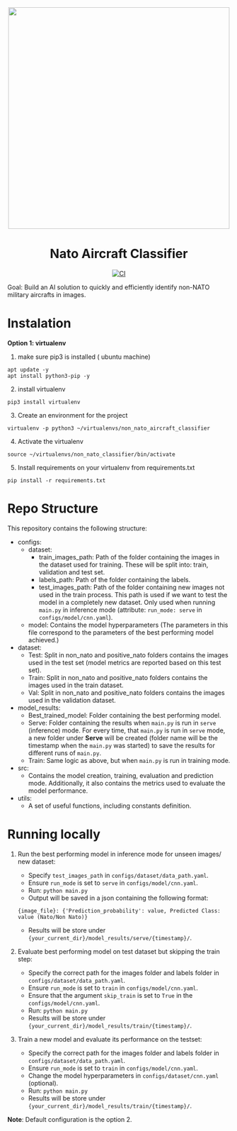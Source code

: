 <div align="center">
<img src="https://user-images.githubusercontent.com/48527899/189754894-7abb97a1-d9d7-466e-ba2e-963ec3e13a2f.jpeg" width="500px"/><br/>

# Nato Aircraft Classifier
[![CI](https://github.com/dmatgol/nato-ac-classifier/actions/workflows/main.yml/badge.svg)](https://github.com/dmatgol/nato-ac-classifier/actions/workflows/main.yml)
</div>

Goal: Build an AI solution to quickly and efficiently identify non-NATO military aircrafts in images.

# Instalation

**Option 1: virtualenv**
1. make sure pip3 is installed ( ubuntu machine)
```
apt update -y
apt install python3-pip -y
```
2. install virtualenv
```
pip3 install virtualenv
```
3. Create an environment for the project
```
virtualenv -p python3 ~/virtualenvs/non_nato_aircraft_classifier
```
4. Activate the virtualenv
```
source ~/virtualenvs/non_nato_classifier/bin/activate
```
5. Install requirements on your virtualenv from requirements.txt
```
pip install -r requirements.txt
```

# Repo Structure

This repository contains the following structure:
 - configs:
    - dataset:
        - train_images_path: Path of the folder containing the images in the dataset used for training. These will be split into: train, validation and test set.
        - labels_path: Path of the folder containing the labels.
        - test_images_path: Path of the folder containing new images not used in the train process. This path is used if we want to test the model in a completely new dataset. Only used when running `main.py` in inference mode (attribute: `run_mode: serve` in `configs/model/cnn.yaml`).
    - model: Contains the model hyperparameters (The parameters in this file correspond to the parameters of the best performing model achieved.)
- dataset:
    - Test: Split in non_nato and positive_nato folders contains the images used in the test set (model metrics are reported based on this test set).
    - Train: Split in non_nato and positive_nato folders contains the images used in the train dataset.
    - Val: Split in non_nato and positive_nato folders contains the images used in the validation dataset.
- model_results:
    - Best_trained_model: Folder containing the best performing model.
    - Serve: Folder containing the results when ```main.py``` is run in `serve` (inference) mode. For every time, that ```main.py``` is run in `serve` mode, a new folder under **Serve**  will be created (folder name will be the timestamp when the `main.py` was started) to save the results for different runs of `main.py`.
    - Train: Same logic as above, but when `main.py` is run in training mode.
- src:
    - Contains the model creation, training, evaluation and prediction mode. Additionally, it also contains the metrics used to evaluate the model performance.
- utils:
    - A set of useful functions, including constants definition.

# Running locally

1. Run the best performing model in inference mode for unseen images/ new dataset:
    - Specify `test_images_path` in `configs/dataset/data_path.yaml`.
    - Ensure `run_mode` is set to `serve` in `configs/model/cnn.yaml`.
    - Run:
    ```python main.py```
    - Output will be saved in a json containing the following format:
    ```
    {image_file}: {'Prediction_probability': value, Predicted Class: value (Nato/Non Nato)}
    ```
    - Results will be store under `{your_current_dir}/model_results/serve/{timestamp}/`.
2. Evaluate best performing model on test dataset but skipping the train step:
    - Specify the correct path for the images folder and labels folder in `configs/dataset/data_path.yaml`.
    - Ensure `run_mode` is set to `train` in `configs/model/cnn.yaml`.
    - Ensure that the argument `skip_train` is set to `True` in the `configs/model/cnn.yaml`.
    - Run:
    ```python main.py```
    - Results will be store under `{your_current_dir}/model_results/train/{timestamp}/`.

3. Train a new model and evaluate its performance on the testset:
    - Specify the correct path for the images folder and labels folder in `configs/dataset/data_path.yaml`.
    - Ensure `run_mode` is set to `train` in `configs/model/cnn.yaml`.
    - Change the model hyperparameters in `configs/dataset/cnn.yaml` (optional).
    - Run:
    ```python main.py```
    - Results will be store under `{your_current_dir}/model_results/train/{timestamp}/`.

**Note**: Default configuration is the option 2.

